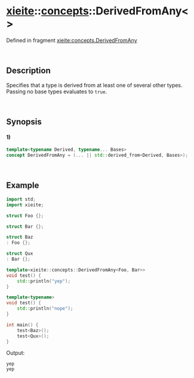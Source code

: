 # [xieite](../../xieite.md)\:\:[concepts](../../concepts.md)\:\:DerivedFromAny\<\>
Defined in fragment [xieite:concepts.DerivedFromAny](../../../src/concepts/derived_from_any.cpp)

&nbsp;

## Description
Specifies that a type is derived from at least one of several other types. Passing no base types evaluates to `true`.

&nbsp;

## Synopsis
#### 1)
```cpp
template<typename Derived, typename... Bases>
concept DerivedFromAny = (... || std::derived_from<Derived, Bases>);
```

&nbsp;

## Example
```cpp
import std;
import xieite;

struct Foo {};

struct Bar {};

struct Baz
: Foo {};

struct Qux
: Bar {};

template<xieite::concepts::DerivedFromAny<Foo, Bar>>
void test() {
    std::println("yep");
}

template<typename>
void test() {
    std::println("nope");
}

int main() {
    test<Baz>();
    test<Qux>();
}
```
Output:
```
yep
yep
```
